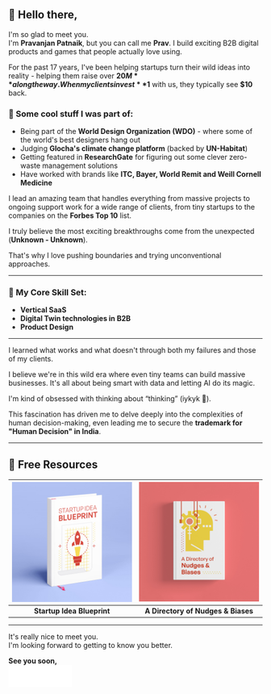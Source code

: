 ## 👋 Hello there,

I'm so glad to meet you.  
I'm **Pravanjan Patnaik**, but you can call me **Prav**. I build exciting B2B digital products and games that people actually love using.  

For the past 17 years, I've been helping startups turn their wild ideas into reality - helping them raise over **$20M** along the way. When my clients invest **$1** with us, they typically see **$10** back.  

### 🌟 Some cool stuff I was part of:
- Being part of the **World Design Organization (WDO)** - where some of the world's best designers hang out  
- Judging **Glocha's climate change platform** (backed by **UN-Habitat**)  
- Getting featured in **ResearchGate** for figuring out some clever zero-waste management solutions  
- Have worked with brands like **ITC, Bayer, World Remit and Weill Cornell Medicine**  

I lead an amazing team that handles everything from massive projects to ongoing support work for a wide range of clients, from tiny startups to the companies on the **Forbes Top 10** list.  

I truly believe the most exciting breakthroughs come from the unexpected (**Unknown - Unknown**).  

That's why I love pushing boundaries and trying unconventional approaches.  

---

### 🔧 My Core Skill Set:
- **Vertical SaaS**  
- **Digital Twin technologies in B2B**  
- **Product Design**  

---

I learned what works and what doesn't through both my failures and those of my clients.  

I believe we're in this wild era where even tiny teams can build massive businesses. It's all about being smart with data and letting AI do its magic.  

I'm kind of obsessed with thinking about “thinking” (iykyk 👀).  

This fascination has driven me to delve deeply into the complexities of human decision-making, even leading me to secure the **trademark for "Human Decision" in India**.  

---

## 🎁 Free Resources

| <a href="https://startupideas.preview.softr.app/?autoUser=true&show-toolbar=true"><img src="./assets/startupIdeas.png" width="300" alt="Startup Idea Blueprint"/></a> | <a href="https://boatneck-skirt-bd1.notion.site/Nudges-Database-10ce42bd297580a98f9dd31ffd7a5bd1"><img src="./assets/nudges.png" width="300" alt="A Directory of Nudges & Biases"/></a> |
|:---:|:---:|
| **Startup Idea Blueprint** | **A Directory of Nudges & Biases** |


---
It's really nice to meet you.  
I'm looking forward to getting to know you better.  

**See you soon,**  
<img src="./assets/signatureW.png" width="25%">
